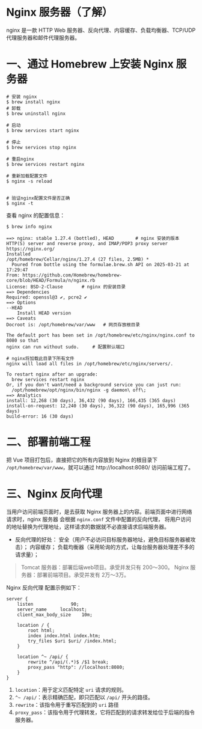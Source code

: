 # Nginx 服务器（了解）

nginx 是一款 HTTP Web 服务器、反向代理、内容缓存、负载均衡器、TCP/UDP 代理服务器和邮件代理服务器。

# 一、通过 Homebrew 上安装 Nginx 服务器

```shell
# 安装 nginx
$ brew install nginx
# 卸载
$ brew uninstall nginx

# 启动
$ brew services start nginx

# 停止
$ brew services stop nginx

# 重启nginx
$ brew services restart nginx

# 重新加载配置文件
$ nginx -s reload


# 验证nginx配置文件是否正确
$ nginx -t

```

查看 nginx 的配置信息：

```shell
$ brew info nginx

==> nginx: stable 1.27.4 (bottled), HEAD		# nginx 安装的版本
HTTP(S) server and reverse proxy, and IMAP/POP3 proxy server
https://nginx.org/
Installed
/opt/homebrew/Cellar/nginx/1.27.4 (27 files, 2.5MB) *
  Poured from bottle using the formulae.brew.sh API on 2025-03-21 at 17:29:47
From: https://github.com/Homebrew/homebrew-core/blob/HEAD/Formula/n/nginx.rb
License: BSD-2-Clause		# nginx 的安装目录
==> Dependencies
Required: openssl@3 ✔, pcre2 ✔
==> Options
--HEAD
	Install HEAD version
==> Caveats
Docroot is: /opt/homebrew/var/www	# 网页存放根目录

The default port has been set in /opt/homebrew/etc/nginx/nginx.conf to 8080 so that
nginx can run without sudo.		# 配置默认端口

# nginx将加载此目录下所有文件
nginx will load all files in /opt/homebrew/etc/nginx/servers/.	

To restart nginx after an upgrade:
  brew services restart nginx
Or, if you don't want/need a background service you can just run:
  /opt/homebrew/opt/nginx/bin/nginx -g daemon\ off\;
==> Analytics
install: 12,268 (30 days), 36,432 (90 days), 166,435 (365 days)
install-on-request: 12,240 (30 days), 36,322 (90 days), 165,996 (365 days)
build-error: 16 (30 days)
```

# 二、部署前端工程

把 Vue 项目打包后，直接把它的所有内容放到 Nginx 的根目录下 `/opt/homebrew/var/www`，就可以通过 http://localhost:8080/ 访问前端工程了。

# 三、Nginx 反向代理

当用户访问前端页面时，是去获取 Nginx 服务器上的内容。前端页面中进行网络请求时，nginx 服务器 会根据 `nginx.conf` 文件中配置的反向代理，
将用户访问的地址替换为代理地址，这样请求的数据就不必直接请求后端服务器。

* 反向代理的好处：
	安全（用户不必访问目标服务器地址，避免目标服务器被攻击）；
	内容缓存；
	负载均衡器（采用轮询的方式，让每台服务器处理差不多的请求量）；


> Tomcat 服务器：部署后端web项目。承受并发只有 200～300。
> Nginx 服务器：部署前端项目。承受并发有 2万～3万。

Nginx 反向代理 配置示例如下：

```config
server {
	listen				90;
	server_name 	localhost;
	client_max_body_size	10m;
	
	location / {
		root html;
		index index.html index.htm;
		try_files $uri $uri/ /index.html;	
	}
	
	location ^~ /api/ {
		rewrite ^/api/(.*)$ /$1 break;
		proxy_pass "http": //localhost:8080;
	}	
}
```
1. `location`：用于定义匹配特定 `uri` 请求的规则。 
2. `^~ /api/`：表示精确匹配，即只匹配以 `/api/` 开头的路径。
3. `rewrite`：该指令用于重写匹配到的 `uri` 路径
4. `proxy_pass`：该指令用于代理转发，它将匹配到的请求转发给位于后端的指令服务器。
